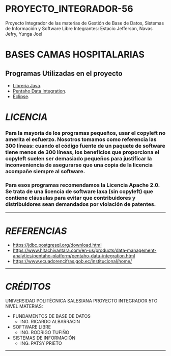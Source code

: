 # PROYECTO_INTEGRADOR-56
Proyecto Integrador de las materias de Gestión de Base de Datos, Sistemas de Información y Software Libre Integrantes: Estacio Jefferson, Navas Jefry, Yunga Joel


BASES CAMAS HOSPITALARIAS
=======

Programas Utilizadas en el proyecto
-----------

  * [Libreria Java](https://jdbc.postgresql.org/download.html).
  * [Pentaho Data Integration](https://www.hitachivantara.com/en-us/products/data-management-analytics/pentaho-platform/pentaho-data-integration.html).
  * [Eclipse](https://www.eclipse.org/downloads/).
  
#  _LICENCIA_
### Para la mayoría de los programas pequeños, usar el copyleft no amerita el esfuerzo. Nosotros tomamos como referencia las 300 líneas: cuando el código fuente de un paquete de software tiene menos de 300 líneas, los beneficios que proporciona el copyleft suelen ser demasiado pequeños para justificar la inconveniencia de asegurarse que una copia de la licencia acompañe siempre al software.

### Para esos programas recomendamos la Licencia Apache 2.0. Se trata de una licencia de software laxa (sin copyleft) que contiene cláusulas para evitar que contribuidores y distribuidores sean demandados por violación de patentes.

***

#  _REFERENCIAS_
* https://jdbc.postgresql.org/download.html
* https://www.hitachivantara.com/en-us/products/data-management-analytics/pentaho-platform/pentaho-data-integration.html
* https://www.ecuadorencifras.gob.ec/institucional/home/
***

#  _CRÉDITOS_
 UNIVERSIDAD POLITÉCNICA SALESIANA 
 PROYECTO INTEGRADOR
 5TO NIVEL
 MATERIAS: 
 * FUNDAMENTOS DE BASE DE DATOS
    - ING. RICARDO ALBARRACIN 
 * SOFTWARE LIBRE
    - ING. RODRIGO TUFIÑO  
 * SISTEMAS DE INFORMACIÓN
    - ING. PATSY PRIETO   

***


